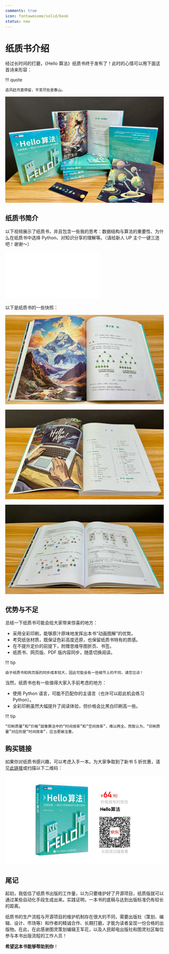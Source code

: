 ```yaml
---
comments: true
icon: fontawesome/solid/book
status: new
---
```


# 纸质书介绍

经过长时间的打磨，《Hello 算法》纸质书终于发布了！此时的心情可以用下面这首诗来形容：

!!! quote

    追风赶月莫停留，平芜尽处是春山。

![](index.assets/paper_book_overview.jpg)

## 纸质书简介

以下视频展示了纸质书，并且包含一些我的思考：数据结构与算法的重要性、为什么在纸质书中选择 Python、对知识分享的理解等。（请给新人 UP 主个一键三连吧！谢谢～）

<div class="video-container">
    <iframe src="//player.bilibili.com/player.html?aid=1051597767&bvid=BV1QH4y157uC&cid=1462564112&p=1&autoplay=0" scrolling="no" border="0" frameborder="no" framespacing="0" allowfullscreen="true"> </iframe>
</div>

以下是纸质书的一些快照：

![](index.assets/paper_book_chapter_heap.jpg)

![](index.assets/paper_book_toc.jpg)

![](index.assets/paper_book_avl_tree.jpg)

## 优势与不足

总结一下纸质书可能会给大家带来惊喜的地方：

- 采用全彩印刷，能够原汁原味地发挥出本书“动画图解”的优势。
- 考究纸张材质，既保证色彩高度还原，也保留纸质书特有的质感。
- 在不提升定价的前提下，附赠思维导图折页、书签。
- 纸质书、网页版、PDF 版内容同步，随意切换阅读。

!!! tip

    由于纸质书和网页版的同步成本较大，因此可能会有一些细节上的不同，请您见谅！

当然，纸质书也有一些值得大家入手前考虑的地方：

- 使用 Python 语言，可能不匹配你的主语言（也许可以趁此机会练习 Python）。
- 全彩印刷虽然大幅提升了阅读体验，但价格会比黑白印刷高一些。

!!! tip

    “印刷质量”和“价格”就像算法中的“时间效率”和“空间效率”，难以两全。而我认为，“印刷质量”对应的是“时间效率”，应当更被注重。

## 购买链接

如果你对纸质书感兴趣，可以考虑入手一本。为大家争取到了新书 5 折优惠，请见[此链接](https://3.cn/-1Wwj1jq)或扫描以下二维码：

![](index.assets/book_jd_link.jpg)

## 尾记

起初，我低估了纸质书出版的工作量，以为只要维护好了开源项目，纸质版就可以通过某些自动化手段生成出来。实践证明，一本书的底稿与达到出版标准仍有较长的距离。

纸质书的生产流程与开源项目的维护机制存在很大的不同，需要出版社（策划、编辑、设计、市场等）和作者的精诚合作、长期打磨，才能为读者呈现一份合格的出版物。在此，在此感谢图灵策划编辑王军花，以及人民邮电出版社和图灵社区每位参与本书出版流程的工作人员！

**希望这本书能够帮助到你**！
